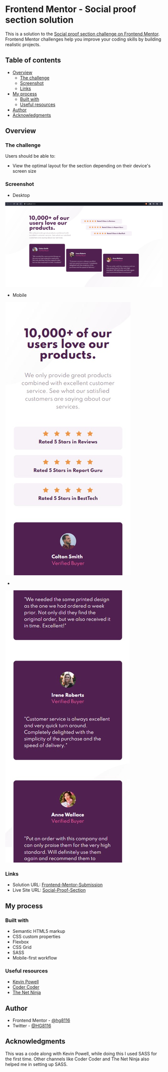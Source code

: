 # Frontend Mentor - Social proof section solution

This is a solution to the [Social proof section challenge on Frontend Mentor](https://www.frontendmentor.io/challenges/social-proof-section-6e0qTv_bA). Frontend Mentor challenges help you improve your coding skills by building realistic projects. 

## Table of contents

- [Overview](#overview)
  - [The challenge](#the-challenge)
  - [Screenshot](#screenshot)
  - [Links](#links)
- [My process](#my-process)
  - [Built with](#built-with)
  - [Useful resources](#useful-resources)
- [Author](#author)
- [Acknowledgments](#acknowledgments)

## Overview

### The challenge

Users should be able to:

- View the optimal layout for the section depending on their device's screen size

### Screenshot

- Desktop

![](./screenshot-desktop.jpg)

- Mobile

![](./screenshot-mobile1.jpg)

- 

![](./screenshot-mobile2.jpg)

### Links

- Solution URL: [Frontend-Mentor-Submission](https://www.frontendmentor.io/solutions/socialproofsection-rXvj4In6b)
- Live Site URL: [Social-Proof-Section](https://hg8116.github.io/Social-proof-section/)

## My process

### Built with

- Semantic HTML5 markup
- CSS custom properties
- Flexbox
- CSS Grid
- SASS
- Mobile-first workflow

### Useful resources

- [Kevin Powell](https://youtu.be/K27WULzr2P8)
- [Coder Coder](https://youtu.be/dOnYNEXv9BM)
- [The Net Ninja](https://youtu.be/Sk5jMurFHCo)

## Author

- Frontend Mentor - [@hg8116](https://www.frontendmentor.io/profile/hg8116)
- Twitter - [@HG8116](https://www.twitter.com/HG8116)

## Acknowledgments

This was a code along with Kevin Powell, while doing this I used SASS for the first time. Other channels like Coder Coder and The Net Ninja also helped me in setting up SASS.

